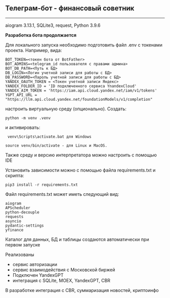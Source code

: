 ## Телеграм-бот - финансовый советник
<hr>
aiogram 3.13.1, SQLite3, request, Python 3.9.6

**Разработка бота продолжается**

Для локального запуска необходимо подготовить файл .env с токенами проекта. Например, вида:

```
BOT_TOKEN=<токен бота от BotFather>
BOT_ADMINS=<telegram_id пользователя с правами админа>
BOT_DB_PATH=<Путь к БД>
DB_LOGIN=<Логин учетной записи для работы с БД>
DB_PASSWORD=<Пароль учетной записи для работы с БД>
YANDEX_OAUTH_TOKEN = <Токен учетной записи Яндекс>
YANDEX_FOLDER_ID = 'ID подключенного сервиса YnandexCloud'
YANDEX_AIM_TOKEN = 'https://iam.api.cloud.yandex.net/iam/v1/tokens'
YGPT_API_URL = "https://llm.api.cloud.yandex.net/foundationModels/v1/completion"
```
настроить виртуальную среду (опционально). Создать:

`python -m venv .venv`

и активировать:

`
venv\Scripts\activate.bat для Windows`

`source venv/bin/activate - для Linux и MacOS.`

Также среду и версию интерпретатора можно настроить с помощью IDE

Установить зависимости можно с помощью файла requirements.txt и скрипта:

`pip3 install -r requirements.txt`

Файл requirements.txt может иметь следующий вид:

```
aiogram
APScheduler
python-decouple
requests
asyncio
pydantic-settings
yfinance
```

Каталог для данных, БД и таблицы создаются автоматически при первом запуске

Реализованы 
* сервис авторизации
* сервис взаимодействия с Московской биржей
* Подключен YandexGPT
* интеграция с SQLite, MOEX, YandexGPT, CBR

В разработке интеграция с CBR, суммаризация новостей, криптоинфо